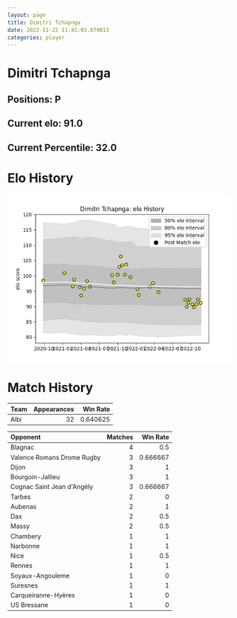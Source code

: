 ```yaml
---  
layout: page  
title: Dimitri Tchapnga  
date: 2022-11-22 11:41:03.079013  
categories: player  
---
```

# Dimitri Tchapnga

## Positions: P

## Current elo: 91.0

## Current Percentile: 32.0

# Elo History


![elo history](history_DimitriTchapnga.png)
# Match History


| Team   |   Appearances |   Win Rate |
|:-------|--------------:|-----------:|
| Albi   |            32 |   0.640625 |

| Opponent                   |   Matches |   Win Rate |
|:---------------------------|----------:|-----------:|
| Blagnac                    |         4 |   0.5      |
| Valence Romans Drome Rugby |         3 |   0.666667 |
| Dijon                      |         3 |   1        |
| Bourgoin-Jallieu           |         3 |   1        |
| Cognac Saint Jean d'Angély |         3 |   0.666667 |
| Tarbes                     |         2 |   0        |
| Aubenas                    |         2 |   1        |
| Dax                        |         2 |   0.5      |
| Massy                      |         2 |   0.5      |
| Chambery                   |         1 |   1        |
| Narbonne                   |         1 |   1        |
| Nice                       |         1 |   0.5      |
| Rennes                     |         1 |   1        |
| Soyaux-Angouleme           |         1 |   0        |
| Suresnes                   |         1 |   1        |
| Carqueiranne-Hyères        |         1 |   0        |
| US Bressane                |         1 |   0        |